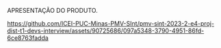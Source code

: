 APRESENTAÇÃO DO PRODUTO. 

https://github.com/ICEI-PUC-Minas-PMV-SInt/pmv-sint-2023-2-e4-proj-dist-t1-devs-interview/assets/90725686/097a5348-3790-4951-86fd-6ce8763fadda



